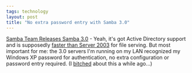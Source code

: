 ```yaml
---
tags: technology
layout: post
title: "No extra password entry with Samba 3.0"
---
```




<a href="http://us4.samba.org/samba/samba/whatsnew/samba-3.0.0-pressrelease.html">Samba Team Releases Samba 3.0</a> - Yeah, it's got Active Directory support and is supposedly <a href="http://www.vnunet.com/News/1144289">faster than Server 2003</a> for file serving. But most important for me: the 3.0 servers I'm running on my LAN recognized my Windows XP password for authentication, no extra configuration or password entry required. (I <a href="/2003/03/18/xp_annoyances.html">bitched</a> about this a while ago...)


